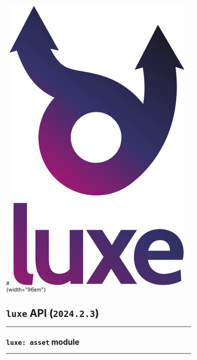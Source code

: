 #![](../../../images/luxe-dark.svg){width="96em"}

# `luxe` API (`2024.2.3`)  


---

## `luxe: asset` module


---


